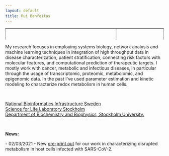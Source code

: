 ```yaml
---
layout: default
title: Rui Benfeitas
---
```


<table class="center" style="width: 100%; border-collapse: collapse; border-style: hidden; height: 36px;" border="1">
<tbody>
<tr style="height: 18px;">
	<td style="width: 70%; height: 18px;"><h1>Rui Benfeitas, PhD </h1>
	<h3>Multi-omics Integration and Systems Biology</h3>
	<a href="http://twitter.com/ruifeitas"><img border="0" src="https://www.svgrepo.com/show/137277/twitter.svg" width="20" height="20"></a>
	<a href="https://scholar.google.se/citations?user=TNHVVA4AAAAJ"><img border="0" src="https://camo.githubusercontent.com/80c1726d97a306a48189cb105cb4c0667d5adf140dc35daf05713873170b20ff/687474703a2f2f7777772e736f66746c61622e6e7475612e67722f7e6e69636b69652f696d616765732f6c6f676f2f676f6f676c652d7363686f6c61722e706e67" width="20" height="20"></a>
	<a href="https://www.linkedin.com/in/ruibenfeitas/"><img border="0" src="https://www.svgrepo.com/show/315300/linkedin.svg" width="20" height="20"></a>
	<a href="https://www.researchgate.net/profile/Rui-Benfeitas"><img border="0" src="https://logoeps.com/wp-content/uploads/2014/09/49394-researchgate-logo-icon-vector-icon-vector-eps.png" height="20"></a>
	<a href="https://publons.com/researcher/1294591/rui-benfeitas/"><img border="0" src="https://icons-for-free.com/iconfiles/png/512/publons-1324440218351315351.png" height="20"></a>
	<p>Contact: rui.benfeitas[at]scilifelab.se</p><br>
</td>
	<td style="width: 30%; height: 18px;"><img src="./includes/assets/img/photo.png" style="float: right" width="100%" alt="" /></td>
</tr>
</tbody>
</table>
<div class="container">
  <div class="row">
    <div class="col s12">
    	<p>My research focuses in employing systems biology, network analysis and machine learning techniques
in integration of high throughput data in disease characterization, patient stratification, connecting risk factors with molecular features, and computational prediction of therapeutic targets. I mostly work with cancer, metabolic and infectious diseases, in particular through the usage of transcriptomic, proteomic, metabolomic, and epigenomic data. In the past I've used parameter estimation and kinetic modeling to characterize redox metabolism in human cells.</p><br/>
		<p><a href="https://www.nbis.se/about/staff/rui-benfeitas/">National Bioinformatics Infrastructure Sweden</a><br/><a href="www.scilifelab.se">Science for Life Laboratory Stockholm</a><br/><a href="https://www.dbb.su.se/">Department of Biochemistry and Biophysics, Stockholm University.</a></p><br/>
		<p><strong>News:</strong></p>
		<p>- 02/03/2021 - New <a href="https://www.biorxiv.org/content/10.1101/2021.02.24.432759v1.full">pre-print out</a> for our work in characterizing disrupted metabolism in host cells infected with SARS-CoV-2.</p>
    </div>
  </div>
</div>



